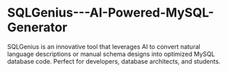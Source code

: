 # SQLGenius---AI-Powered-MySQL-Generator
SQLGenius is an innovative tool that leverages AI to convert natural language descriptions or manual schema designs into optimized MySQL database code. Perfect for developers, database architects, and students.
